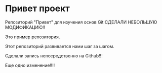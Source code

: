 # Привет проект
Репозиторий "Привет" для изучения основ Git
СДЕЛАЛИ НЕБОЛЬШУЮ МОДИФИКАЦИЮ!!

Это пример репозитория.

Этот репозиторий развивается нами шаг за шагом.

Сделали запись непосредственно на Github!!!

Еще одно изменение!!!!
